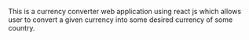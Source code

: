 This is a currency converter web application using react js which allows user to convert a given currency into some desired currency of some country. 
